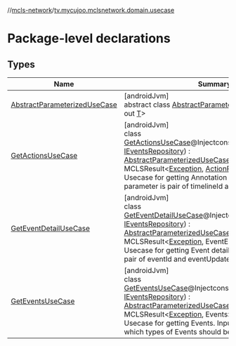 //[mcls-network](../../index.md)/[tv.mycujoo.mclsnetwork.domain.usecase](index.md)

# Package-level declarations

## Types

| Name | Summary |
|---|---|
| [AbstractParameterizedUseCase](-abstract-parameterized-use-case/index.md) | [androidJvm]<br>abstract class [AbstractParameterizedUseCase](-abstract-parameterized-use-case/index.md)&lt;in [P](-abstract-parameterized-use-case/index.md), out [T](-abstract-parameterized-use-case/index.md)&gt; |
| [GetActionsUseCase](-get-actions-use-case/index.md) | [androidJvm]<br>class [GetActionsUseCase](-get-actions-use-case/index.md)@Injectconstructor(repository: [IEventsRepository](../tv.mycujoo.mclsnetwork.domain.repository/-i-events-repository/index.md)) : [AbstractParameterizedUseCase](-abstract-parameterized-use-case/index.md)&lt;[TimelineIdPairParam](../tv.mycujoo.mclsnetwork.domain.params/-timeline-id-pair-param/index.md), MCLSResult&lt;[Exception](https://kotlinlang.org/api/latest/jvm/stdlib/kotlin/-exception/index.html), [ActionResponse](../tv.mycujoo.mclsnetwork.data.entity/-action-response/index.md)&gt;&gt; <br>Usecase for getting Annotation Actions Input parameter is pair of timelineId and updateEventId |
| [GetEventDetailUseCase](-get-event-detail-use-case/index.md) | [androidJvm]<br>class [GetEventDetailUseCase](-get-event-detail-use-case/index.md)@Injectconstructor(repository: [IEventsRepository](../tv.mycujoo.mclsnetwork.domain.repository/-i-events-repository/index.md)) : [AbstractParameterizedUseCase](-abstract-parameterized-use-case/index.md)&lt;[EventIdPairParam](../tv.mycujoo.mclsnetwork.domain.params/-event-id-pair-param/index.md), MCLSResult&lt;[Exception](https://kotlinlang.org/api/latest/jvm/stdlib/kotlin/-exception/index.html), EventEntity&gt;&gt; <br>Usecase for getting Event details. Input parameter is pair of eventId and eventUpdateId |
| [GetEventsUseCase](-get-events-use-case/index.md) | [androidJvm]<br>class [GetEventsUseCase](-get-events-use-case/index.md)@Injectconstructor(repository: [IEventsRepository](../tv.mycujoo.mclsnetwork.domain.repository/-i-events-repository/index.md)) : [AbstractParameterizedUseCase](-abstract-parameterized-use-case/index.md)&lt;[EventListParams](../tv.mycujoo.mclsnetwork.domain.params/-event-list-params/index.md), MCLSResult&lt;[Exception](https://kotlinlang.org/api/latest/jvm/stdlib/kotlin/-exception/index.html), Events&gt;&gt; <br>Usecase for getting Events. Input parameter defines which types of Events should be returned |
